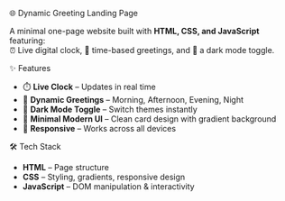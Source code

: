  🌐 Dynamic Greeting Landing Page

A minimal one-page website built with **HTML, CSS, and JavaScript** featuring:  
⏰ Live digital clock, 👋 time-based greetings, and 🌙 a dark mode toggle.  

✨ Features
- ⏱️ **Live Clock** – Updates in real time  
- 👋 **Dynamic Greetings** – Morning, Afternoon, Evening, Night  
- 🌙 **Dark Mode Toggle** – Switch themes instantly  
- 🎨 **Minimal Modern UI** – Clean card design with gradient background  
- 📱 **Responsive** – Works across all devices  

 🛠 Tech Stack
- **HTML** – Page structure  
- **CSS** – Styling, gradients, responsive design  
- **JavaScript** – DOM manipulation & interactivity  
